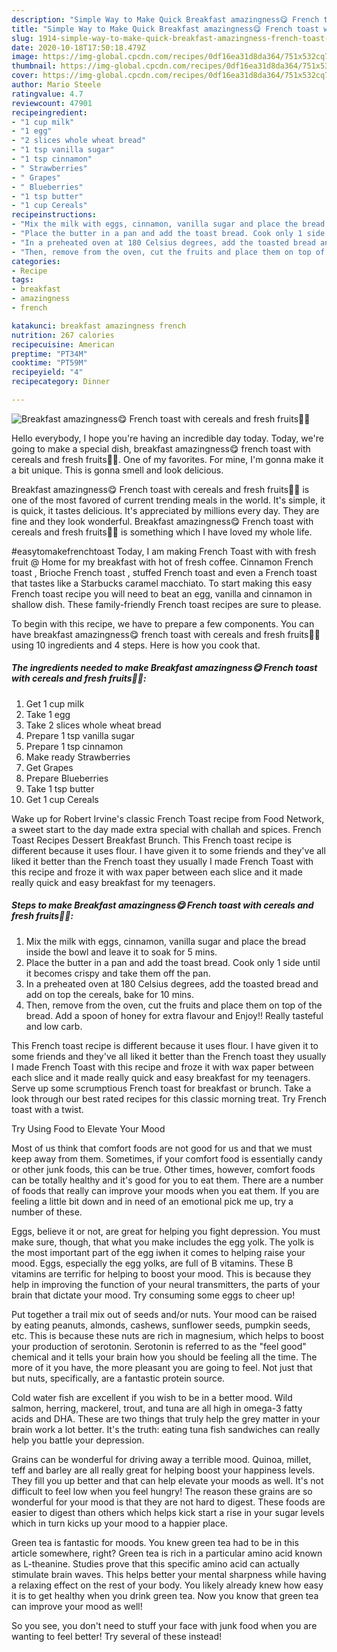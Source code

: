 ```yaml
---
description: "Simple Way to Make Quick Breakfast amazingness😋 French toast with cereals and fresh fruits🍓🍇"
title: "Simple Way to Make Quick Breakfast amazingness😋 French toast with cereals and fresh fruits🍓🍇"
slug: 1914-simple-way-to-make-quick-breakfast-amazingness-french-toast-with-cereals-and-fresh-fruits
date: 2020-10-18T17:50:18.479Z
image: https://img-global.cpcdn.com/recipes/0df16ea31d8da364/751x532cq70/breakfast-amazingness😋-french-toast-with-cereals-and-fresh-fruits🍓🍇-recipe-main-photo.jpg
thumbnail: https://img-global.cpcdn.com/recipes/0df16ea31d8da364/751x532cq70/breakfast-amazingness😋-french-toast-with-cereals-and-fresh-fruits🍓🍇-recipe-main-photo.jpg
cover: https://img-global.cpcdn.com/recipes/0df16ea31d8da364/751x532cq70/breakfast-amazingness😋-french-toast-with-cereals-and-fresh-fruits🍓🍇-recipe-main-photo.jpg
author: Mario Steele
ratingvalue: 4.7
reviewcount: 47901
recipeingredient:
- "1 cup milk"
- "1 egg"
- "2 slices whole wheat bread"
- "1 tsp vanilla sugar"
- "1 tsp cinnamon"
- " Strawberries"
- " Grapes"
- " Blueberries"
- "1 tsp butter"
- "1 cup Cereals"
recipeinstructions:
- "Mix the milk with eggs, cinnamon, vanilla sugar and place the bread inside the bowl and leave it to soak for 5 mins."
- "Place the butter in a pan and add the toast bread. Cook only 1 side until it becomes crispy and take them off the pan."
- "In a preheated oven at 180 Celsius degrees, add the toasted bread and add on top the cereals, bake for 10 mins."
- "Then, remove from the oven, cut the fruits and place them on top of the bread. Add a spoon of honey for extra flavour and Enjoy!! Really tasteful and low carb."
categories:
- Recipe
tags:
- breakfast
- amazingness
- french

katakunci: breakfast amazingness french 
nutrition: 267 calories
recipecuisine: American
preptime: "PT34M"
cooktime: "PT59M"
recipeyield: "4"
recipecategory: Dinner

---
```



![Breakfast amazingness😋 French toast with cereals and fresh fruits🍓🍇](https://img-global.cpcdn.com/recipes/0df16ea31d8da364/751x532cq70/breakfast-amazingness😋-french-toast-with-cereals-and-fresh-fruits🍓🍇-recipe-main-photo.jpg)

Hello everybody, I hope you're having an incredible day today. Today, we're going to make a special dish, breakfast amazingness😋 french toast with cereals and fresh fruits🍓🍇. One of my favorites. For mine, I'm gonna make it a bit unique. This is gonna smell and look delicious.

Breakfast amazingness😋 French toast with cereals and fresh fruits🍓🍇 is one of the most favored of current trending meals in the world. It's simple, it is quick, it tastes delicious. It's appreciated by millions every day. They are fine and they look wonderful. Breakfast amazingness😋 French toast with cereals and fresh fruits🍓🍇 is something which I have loved my whole life.

#easytomakefrenchtoast Today, I am making French Toast with with fresh fruit @ Home for my breakfast with hot of fresh coffee. Cinnamon French toast , Brioche French toast , stuffed French toast and even a French toast that tastes like a Starbucks caramel macchiato. To start making this easy French toast recipe you will need to beat an egg, vanilla and cinnamon in shallow dish. These family-friendly French toast recipes are sure to please.


To begin with this recipe, we have to prepare a few components. You can have breakfast amazingness😋 french toast with cereals and fresh fruits🍓🍇 using 10 ingredients and 4 steps. Here is how you cook that.

<!--inarticleads1-->

##### The ingredients needed to make Breakfast amazingness😋 French toast with cereals and fresh fruits🍓🍇:

1. Get 1 cup milk
1. Take 1 egg
1. Take 2 slices whole wheat bread
1. Prepare 1 tsp vanilla sugar
1. Prepare 1 tsp cinnamon
1. Make ready  Strawberries
1. Get  Grapes
1. Prepare  Blueberries
1. Take 1 tsp butter
1. Get 1 cup Cereals


Wake up for Robert Irvine&#39;s classic French Toast recipe from Food Network, a sweet start to the day made extra special with challah and spices. French Toast Recipes Dessert Breakfast Brunch. This French toast recipe is different because it uses flour. I have given it to some friends and they&#39;ve all liked it better than the French toast they usually I made French Toast with this recipe and froze it with wax paper between each slice and it made really quick and easy breakfast for my teenagers. 

<!--inarticleads2-->

##### Steps to make Breakfast amazingness😋 French toast with cereals and fresh fruits🍓🍇:

1. Mix the milk with eggs, cinnamon, vanilla sugar and place the bread inside the bowl and leave it to soak for 5 mins.
1. Place the butter in a pan and add the toast bread. Cook only 1 side until it becomes crispy and take them off the pan.
1. In a preheated oven at 180 Celsius degrees, add the toasted bread and add on top the cereals, bake for 10 mins.
1. Then, remove from the oven, cut the fruits and place them on top of the bread. Add a spoon of honey for extra flavour and Enjoy!! Really tasteful and low carb.


This French toast recipe is different because it uses flour. I have given it to some friends and they&#39;ve all liked it better than the French toast they usually I made French Toast with this recipe and froze it with wax paper between each slice and it made really quick and easy breakfast for my teenagers. Serve up some scrumptious French toast for breakfast or brunch. Take a look through our best rated recipes for this classic morning treat. Try French toast with a twist. 

Try Using Food to Elevate Your Mood


Most of us think that comfort foods are not good for us and that we must keep away from them. Sometimes, if your comfort food is essentially candy or other junk foods, this can be true. Other times, however, comfort foods can be totally healthy and it's good for you to eat them. There are a number of foods that really can improve your moods when you eat them. If you are feeling a little bit down and in need of an emotional pick me up, try a number of these.

Eggs, believe it or not, are great for helping you fight depression. You must make sure, though, that what you make includes the egg yolk. The yolk is the most important part of the egg iwhen it comes to helping raise your mood. Eggs, especially the egg yolks, are full of B vitamins. These B vitamins are terrific for helping to boost your mood. This is because they help in improving the function of your neural transmitters, the parts of your brain that dictate your mood. Try consuming some eggs to cheer up!

Put together a trail mix out of seeds and/or nuts. Your mood can be raised by eating peanuts, almonds, cashews, sunflower seeds, pumpkin seeds, etc. This is because these nuts are rich in magnesium, which helps to boost your production of serotonin. Serotonin is referred to as the "feel good" chemical and it tells your brain how you should be feeling all the time. The more of it you have, the more pleasant you are going to feel. Not just that but nuts, specifically, are a fantastic protein source.

Cold water fish are excellent if you wish to be in a better mood. Wild salmon, herring, mackerel, trout, and tuna are all high in omega-3 fatty acids and DHA. These are two things that truly help the grey matter in your brain work a lot better. It's the truth: eating tuna fish sandwiches can really help you battle your depression. 

Grains can be wonderful for driving away a terrible mood. Quinoa, millet, teff and barley are all really great for helping boost your happiness levels. They fill you up better and that can help elevate your moods as well. It's not difficult to feel low when you feel hungry! The reason these grains are so wonderful for your mood is that they are not hard to digest. These foods are easier to digest than others which helps kick start a rise in your sugar levels which in turn kicks up your mood to a happier place.

Green tea is fantastic for moods. You knew green tea had to be in this article somewhere, right? Green tea is rich in a particular amino acid known as L-theanine. Studies prove that this specific amino acid can actually stimulate brain waves. This helps better your mental sharpness while having a relaxing effect on the rest of your body. You likely already knew how easy it is to get healthy when you drink green tea. Now you know that green tea can improve your mood as well!

So you see, you don't need to stuff your face with junk food when you are wanting to feel better! Try several of these instead!

